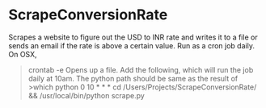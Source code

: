 # ScrapeConversionRate
Scrapes a website to figure out the USD to INR rate and writes it to a file or sends an email if the rate is above a certain value. 
Run as a cron job daily.
On OSX, 
>crontab -e
Opens up a file.
Add the following, which will run the job daily at 10am.
The python path should be same as the result of >which python
0 10 * * * cd /Users/Projects/ScrapeConversionRate/ && /usr/local/bin/python scrape.py
